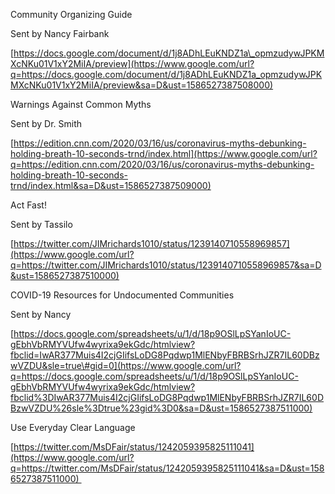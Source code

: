 Community Organizing Guide

Sent by Nancy Fairbank

[https://docs.google.com/document/d/1j8ADhLEuKNDZ1a\_opmzudywJPKMXcNKu01V1xY2MiIA/preview](https://www.google.com/url?q=https://docs.google.com/document/d/1j8ADhLEuKNDZ1a_opmzudywJPKMXcNKu01V1xY2MiIA/preview&sa=D&ust=1586527387508000)

Warnings Against Common Myths

Sent by Dr. Smith

[https://edition.cnn.com/2020/03/16/us/coronavirus-myths-debunking-holding-breath-10-seconds-trnd/index.html](https://www.google.com/url?q=https://edition.cnn.com/2020/03/16/us/coronavirus-myths-debunking-holding-breath-10-seconds-trnd/index.html&sa=D&ust=1586527387509000)

Act Fast!

Sent by Tassilo

[https://twitter.com/JIMrichards1010/status/1239140710558969857](https://www.google.com/url?q=https://twitter.com/JIMrichards1010/status/1239140710558969857&sa=D&ust=1586527387510000)

COVID-19 Resources for Undocumented Communities

Sent by Nancy

[https://docs.google.com/spreadsheets/u/1/d/18p9OSlLpSYanIoUC-gEbhVbRMYVUfw4wyrixa9ekGdc/htmlview?fbclid=IwAR377Muis4I2cjGIifsLoDG8Pqdwp1MlENbyFBRBSrhJZR7IL60DBzwVZDU&sle=true\#gid=0](https://www.google.com/url?q=https://docs.google.com/spreadsheets/u/1/d/18p9OSlLpSYanIoUC-gEbhVbRMYVUfw4wyrixa9ekGdc/htmlview?fbclid%3DIwAR377Muis4I2cjGIifsLoDG8Pqdwp1MlENbyFBRBSrhJZR7IL60DBzwVZDU%26sle%3Dtrue%23gid%3D0&sa=D&ust=1586527387511000)

Use Everyday Clear Language

[https://twitter.com/MsDFair/status/1242059395825111041](https://www.google.com/url?q=https://twitter.com/MsDFair/status/1242059395825111041&sa=D&ust=1586527387511000) 
